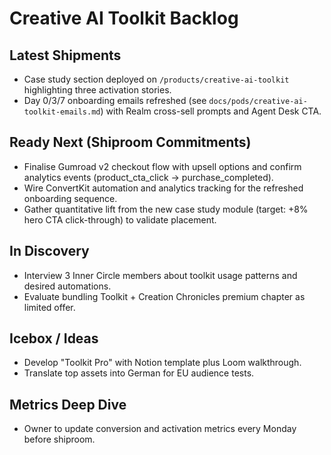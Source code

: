 # Creative AI Toolkit Backlog

## Latest Shipments
- Case study section deployed on `/products/creative-ai-toolkit` highlighting three activation stories.
- Day 0/3/7 onboarding emails refreshed (see `docs/pods/creative-ai-toolkit-emails.md`) with Realm cross-sell prompts and Agent Desk CTA.

## Ready Next (Shiproom Commitments)
- Finalise Gumroad v2 checkout flow with upsell options and confirm analytics events (product_cta_click -> purchase_completed).
- Wire ConvertKit automation and analytics tracking for the refreshed onboarding sequence.
- Gather quantitative lift from the new case study module (target: +8% hero CTA click-through) to validate placement.

## In Discovery
- Interview 3 Inner Circle members about toolkit usage patterns and desired automations.
- Evaluate bundling Toolkit + Creation Chronicles premium chapter as limited offer.

## Icebox / Ideas
- Develop "Toolkit Pro" with Notion template plus Loom walkthrough.
- Translate top assets into German for EU audience tests.

## Metrics Deep Dive
- Owner to update conversion and activation metrics every Monday before shiproom.

